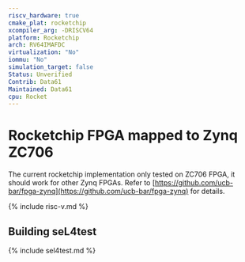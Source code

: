 ```yaml
---
riscv_hardware: true
cmake_plat: rocketchip
xcompiler_arg: -DRISCV64
platform: Rocketchip
arch: RV64IMAFDC
virtualization: "No"
iommu: "No"
simulation_target: false
Status: Unverified
Contrib: Data61
Maintained: Data61
cpu: Rocket
---
```

# Rocketchip FPGA mapped to Zynq ZC706

The current rocketchip implementation only tested on ZC706 FPGA, it should work
for other Zynq FPGAs. Refer to
[https://github.com/ucb-bar/fpga-zynq](https://github.com/ucb-bar/fpga-zynq) for
details.

{% include risc-v.md %}

## Building seL4test

{% include sel4test.md %}

